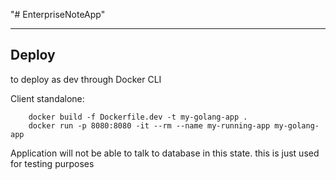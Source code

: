 "# EnterpriseNoteApp" 

---

## Deploy

to deploy as dev through Docker CLI

Client standalone:

        docker build -f Dockerfile.dev -t my-golang-app .
        docker run -p 8080:8080 -it --rm --name my-running-app my-golang-app  

Application will not be able to talk to database in this state. this is just used for testing purposes

